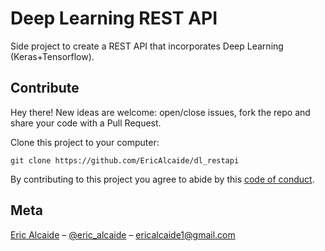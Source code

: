 # Deep Learning REST API
Side project to create a REST API that incorporates Deep Learning (Keras+Tensorflow).

## Contribute
Hey there! New ideas are welcome: open/close issues, fork the repo and share your code with a Pull Request.

Clone this project to your computer:

`git clone https://github.com/EricAlcaide/dl_restapi`

By contributing to this project you agree to abide by this [code of conduct](https://thoughtbot.com/open-source-code-of-conduct).

## Meta
[Eric Alcaide](https://github.com/EricAlcaide/) – [@eric_alcaide](https://twitter.com/eric_alcaide) – ericalcaide1@gmail.com